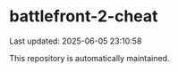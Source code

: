 # battlefront-2-cheat

Last updated: 2025-06-05 23:10:58

This repository is automatically maintained.
